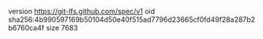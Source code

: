 version https://git-lfs.github.com/spec/v1
oid sha256:4b990597169b50104d50e40f515ad7796d23665cf0fd49f28a287b2b6760ca4f
size 7683
